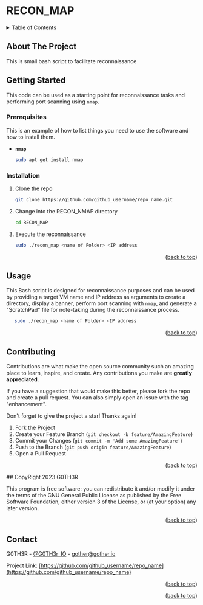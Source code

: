 # RECON_MAP

<!-- TABLE OF CONTENTS -->
<details>
  <summary>Table of Contents</summary>
  <ol>
    <li>
      <a href="#about-the-project">About The Project</a>
      <ul>
        <li><a href="#built-with">Built With</a></li>
      </ul>
    </li>
    <li>
      <a href="#getting-started">Getting Started</a>
      <ul>
        <li><a href="#prerequisites">Prerequisites</a></li>
        <li><a href="#installation">Installation</a></li>
      </ul>
    </li>
    <li><a href="#usage">Usage</a></li>
    <li><a href="#roadmap">Roadmap</a></li>
    <li><a href="#contributing">Contributing</a></li>
    <li><a href="#license">License</a></li>
    <li><a href="#contact">Contact</a></li>
    <li><a href="#acknowledgments">Acknowledgments</a></li>
  </ol>
</details>



<!-- ABOUT THE PROJECT -->
## About The Project

This is small bash script to facilitate reconnaissance


<!-- GETTING STARTED -->
## Getting Started

This code can be used as a starting point for reconnaissance tasks and performing port scanning using `nmap`. 

### Prerequisites

This is an example of how to list things you need to use the software and how to install them.
* **`nmap`**
  ```sh
  sudo apt get install nmap
  ```

### Installation

1. Clone the repo
   ```sh
   git clone https://github.com/github_username/repo_name.git
   ```
2. Change into the RECON_NMAP directory
   ```sh
   cd RECON_MAP
   ```
3. Execute the reconnaissance 
   ```bash
   sudo ./recon_map <name of Folder> <IP address
   ```

<p align="right">(<a href="#readme-top">back to top</a>)</p>

<!-- USAGE EXAMPLES -->
## Usage

This Bash script is designed for reconnaissance purposes and can be used by providing a target VM name and IP address as arguments to create a directory, display a banner, perform port scanning with `nmap`, and generate a "ScratchPad" file for note-taking during the reconnaissance process.

```bash
   sudo ./recon_map <name of Folder> <IP address
```
<p align="right">(<a href="#readme-top">back to top</a>)</p>


<!-- CONTRIBUTING -->
## Contributing

Contributions are what make the open source community such an amazing place to learn, inspire, and create. Any contributions you make are **greatly appreciated**.

If you have a suggestion that would make this better, please fork the repo and create a pull request. You can also simply open an issue with the tag "enhancement".

Don't forget to give the project a star! Thanks again!

1. Fork the Project
2. Create your Feature Branch (`git checkout -b feature/AmazingFeature`)
3. Commit your Changes (`git commit -m 'Add some AmazingFeature'`)
4. Push to the Branch (`git push origin feature/AmazingFeature`)
5. Open a Pull Request

<p align="right">(<a href="#readme-top">back to top</a>)</p>
<!-- Copyright -->
## CopyRight 2023 G0TH3R

This program is free software: you can redistribute it and/or modify it under the terms of the GNU General Public License as published by the Free Software Foundation, either version 3 of the License, or (at your option) any later version.

<p align="right">(<a href="#readme-top">back to top</a>)</p>



<!-- CONTACT -->
## Contact

G0TH3R - [@G0TH3r_IO](https://twitter.com/@G0TH3R_IO) - gother@gother.io

Project Link: [https://github.com/github_username/repo_name](https://github.com/github_username/repo_name)

<p align="right">(<a href="#readme-top">back to top</a>)</p>


<p align="right">(<a href="#readme-top">back to top</a>)</p>

